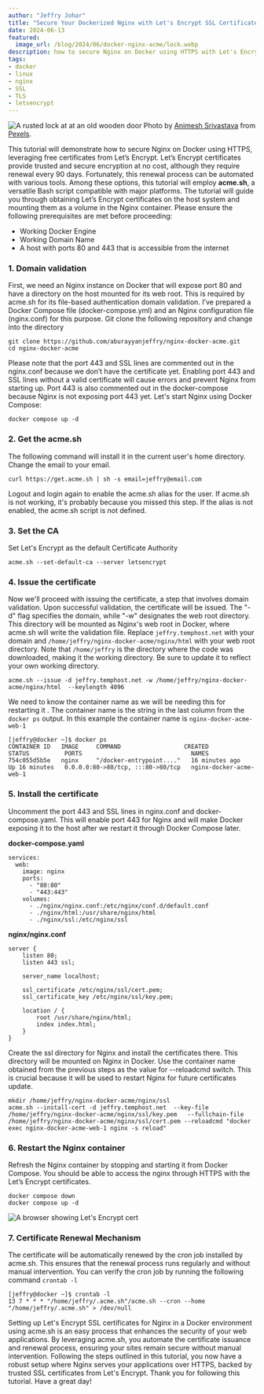 ```yaml
---
author: "Jeffry Johar"
title: "Secure Your Dockerized Nginx with Let's Encrypt SSL Certificates"
date: 2024-06-13
featured:
  image_url: /blog/2024/06/docker-nginx-acme/lock.webp
description: how to secure Nginx on Docker using HTTPS with Let's Encrypt certificate
tags:
- docker
- linux
- nginx
- SSL
- TLS
- letsencrypt
---
```


![A rusted lock at at an old wooden door](/blog/2024/06/docker-nginx-acme/lock.webp)
Photo by [Animesh Srivastava](https://www.pexels.com/@animesh-srivastava-3019173/) from [Pexels](https://www.pexels.com/photo/close-up-of-an-old-and-rusty-padlock-8497499/).

This tutorial will demonstrate how to secure Nginx on Docker using HTTPS, leveraging free certificates from Let’s Encrypt. Let’s Encrypt certificates provide trusted and secure encryption at no cost, although they require renewal every 90 days. Fortunately, this renewal process can be automated with various tools. Among these options, this tutorial will employ **acme.sh**, a versatile Bash script compatible with major platforms. The tutorial will guide you through obtaining Let’s Encrypt certificates on the host system and mounting them as a volume in the Nginx container. Please ensure the following prerequisites are met before proceeding:

- Working Docker Engine
- Working Domain Name
- A host with ports 80 and 443 that is accessible from the internet

### 1. Domain validation
First, we need an Nginx instance on Docker that will expose port 80 and have a directory on the host mounted for its web root. This is required by acme.sh for its file-based authentication domain validation. I’ve prepared a Docker Compose file (docker-compose.yml) and an Nginx configuration file (nginx.conf) for this purpose. Git clone the following repository and change into the directory
```plain
git clone https://github.com/aburayyanjeffry/nginx-docker-acme.git
cd nginx-docker-acme
```

Please note that the port 443 and SSL lines are commented out in the nginx.conf because we don’t have the certificate yet. Enabling port 443 and SSL lines without a valid certificate will cause errors and prevent Nginx from starting up. Port 443 is also commented out in the docker-compose because Nginx is not exposing port 443 yet. Let's start Nginx using Docker Compose:
```plain
docker compose up -d
```

### 2. Get the acme.sh 
The following command will install it in the current user's home directory. Change the email to your email.
```plain
curl https://get.acme.sh | sh -s email=jeffry@email.com
```
Logout and login again to enable the acme.sh alias for the user. If acme.sh is not working, it's probably because you missed this step. If the alias is not enabled, the acme.sh script is not defined.

### 3. Set the CA
Set Let's Encrypt as the default Certificate Authority
```plain
acme.sh --set-default-ca --server letsencrypt
```

### 4. Issue the certificate
Now we'll proceed with issuing the certificate, a step that involves domain validation. Upon successful validation, the certificate will be issued. The "-d" flag specifies the domain, while "-w" designates the web root directory. This directory will be mounted as Nginx's web root in Docker, where acme.sh will write the validation file. Replace `jeffry.temphost.net` with your domain and `/home/jeffry/nginx-docker-acme/nginx/html` with your web root directory. Note that `/home/jeffry` is the directory where the code was downloaded, making it the working directory. Be sure to update it to reflect your own working directory.
```plain
acme.sh --issue -d jeffry.temphost.net -w /home/jeffry/nginx-docker-acme/nginx/html  --keylength 4096
```

We need to know the container name as we will be needing this for restarting it . The container name is the string in the last column from the `docker ps` output. In this example the container name is `nginx-docker-acme-web-1`
```plain
[jeffry@docker ~]$ docker ps
CONTAINER ID   IMAGE     COMMAND                  CREATED          STATUS          PORTS                               NAMES
754c055d5b5e   nginx     "/docker-entrypoint...."   16 minutes ago   Up 16 minutes   0.0.0.0:80->80/tcp, :::80->80/tcp   nginx-docker-acme-web-1
```

### 5. Install the certificate
Uncomment the port 443 and SSL lines in nginx.conf and docker-compose.yaml. This will enable port 443 for Nginx and will make Docker exposing it to the host after we restart it through Docker Compose later. 

**docker-compose.yaml**
```plain
services:
  web:
    image: nginx
    ports:
      - "80:80"
      - "443:443"
    volumes:
      - ./nginx/nginx.conf:/etc/nginx/conf.d/default.conf
      - ./nginx/html:/usr/share/nginx/html
      - ./nginx/ssl:/etc/nginx/ssl
```

**nginx/nginx.conf**
```plain
server {
    listen 80;
    listen 443 ssl;

    server_name localhost;

    ssl_certificate /etc/nginx/ssl/cert.pem;
    ssl_certificate_key /etc/nginx/ssl/key.pem;

    location / {
        root /usr/share/nginx/html;
        index index.html;
    }
}
```
Create the ssl directory for Nginx and install the certificates there. This directory will be mounted on Nginx in Docker. Use the container name obtained from the previous steps as the value for  --reloadcmd switch. This is crucial because it will be used to restart Nginx for  future certificates update.
```plain
mkdir /home/jeffry/nginx-docker-acme/nginx/ssl
acme.sh --install-cert -d jeffry.temphost.net  --key-file       /home/jeffry/nginx-docker-acme/nginx/ssl/key.pem   --fullchain-file /home/jeffry/nginx-docker-acme/nginx/ssl/cert.pem --reloadcmd "docker exec nginx-docker-acme-web-1 nginx -s reload"
```

### 6. Restart the Nginx container
Refresh the Nginx container by stopping and starting it from Docker Compose. You should be able to access the nginx through HTTPS with the Let’s Encrypt certificates.
```plain
docker compose down
docker compose up -d
```
![A browser showing Let's Encrypt cert](/blog/2024/06/docker-nginx-acme/browser.webp)

### 7. Certificate Renewal Mechanism
The certificate will be automatically renewed by the cron job installed by acme.sh. This ensures that the renewal process runs regularly and without manual intervention. You can verify the cron job by running the following command `crontab -l` 
```plain
[jeffry@docker ~]$ crontab -l
13 7 * * * "/home/jeffry/.acme.sh"/acme.sh --cron --home "/home/jeffry/.acme.sh" > /dev/null
```

Setting up Let's Encrypt SSL certificates for Nginx in a Docker environment using acme.sh is an easy process that enhances the security of your web applications. By leveraging acme.sh, you automate the certificate issuance and renewal process, ensuring your sites remain secure without manual intervention. Following the steps outlined in this tutorial, you now have a robust setup where Nginx serves your applications over HTTPS, backed by trusted SSL certificates from Let's Encrypt. Thank you for following this tutorial. Have a great day!


